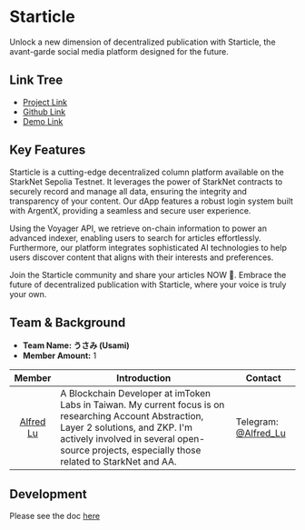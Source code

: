 # Starticle

Unlock a new dimension of decentralized publication with Starticle, the avant-garde social media platform designed for the future.

## Link Tree

- [Project Link](https://ethglobal.com/events/starkhack/project)
- [Github Link](https://github.com/ChiHaoLu/starticle)
- [Demo Link]()

## Key Features

Starticle is a cutting-edge decentralized column platform available on the StarkNet Sepolia Testnet. It leverages the power of StarkNet contracts to securely record and manage all data, ensuring the integrity and transparency of your content. Our dApp features a robust login system built with ArgentX, providing a seamless and secure user experience.

Using the Voyager API, we retrieve on-chain information to power an advanced indexer, enabling users to search for articles effortlessly. Furthermore, our platform integrates sophisticated AI technologies to help users discover content that aligns with their interests and preferences.

Join the Starticle community and share your articles NOW 💭. Embrace the future of decentralized publication with Starticle, where your voice is truly your own.

## Team & Background

- **Team Name: うさみ (Usami)**
- **Member Amount:** 1

| Member | Introduction | Contact |
| :--------: | -------- | --- |
| [Alfred Lu](https://www.chihaolu.me/) | A Blockchain Developer at imToken Labs in Taiwan. My current focus is on researching Account Abstraction, Layer 2 solutions, and ZKP. I'm actively involved in several open-source projects, especially those related to StarkNet and AA.| Telegram: [@Alfred_Lu](https://t.me/)|

## Development

Please see the doc [here](./doc/README.md)